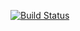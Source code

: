 [![Build Status](https://travis-ci.org/migimasa/scruffy-sons-clubhouse.svg?branch=master)](https://travis-ci.org/migimasa/scruffy-sons-clubhouse)
